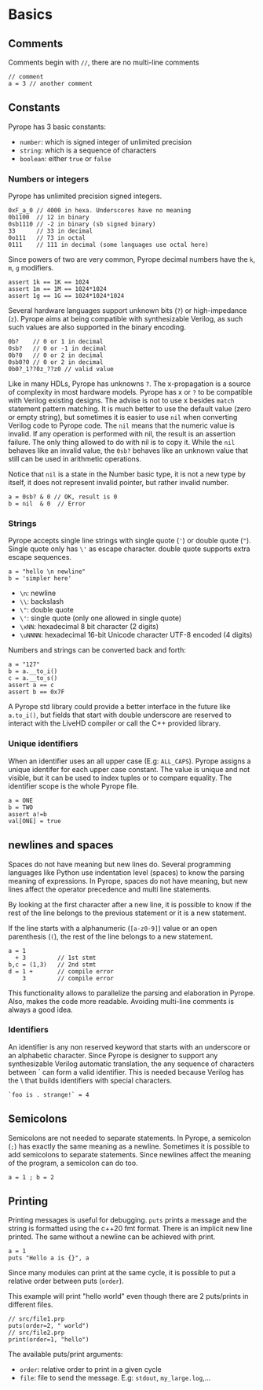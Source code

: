# Basics

## Comments

Comments begin with `//`, there are no multi-line comments

```
// comment
a = 3 // another comment
```

## Constants

Pyrope has 3 basic constants:

* `number`: which is signed integer of unlimited precision
* `string`: which is a sequence of characters
* `boolean`: either `true` or `false`

### Numbers or integers

Pyrope has unlimited precision signed integers.

```
0xF_a_0 // 4000 in hexa. Underscores have no meaning
0b1100  // 12 in binary
0sb1110 // -2 in binary (sb signed binary)
33      // 33 in decimal
0o111   // 73 in octal
0111    // 111 in decimal (some languages use octal here)
```

Since powers of two are very common, Pyrope decimal numbers have the `k`, `m`, `g` modifiers.

```
assert 1k == 1K == 1024
assert 1m == 1M == 1024*1024
assert 1g == 1G == 1024*1024*1024
```

Several hardware languages support unknown bits (`?`) or high-impedance (`z`). Pyrope
aims at being compatible with synthesizable Verilog, as such such values are also supported in
the binary encoding.

```
0b?    // 0 or 1 in decimal
0sb?   // 0 or -1 in decimal
0b?0   // 0 or 2 in decimal
0sb0?0 // 0 or 2 in decimal
0b0?_1??0z_??z0 // valid value
```

Like in many HDLs, Pyrope has unknowns `?`. The x-propagation is a source of complexity in most hardware models. Pyrope has x or
`?` to be compatible with Verilog existing designs. The advise is not to use x besides `match` statement pattern matching. It is
much better to use the default value (zero or empty string), but sometimes it is easier to use `nil` when converting Verilog code
to Pyrope code. The `nil` means that the numeric value is invalid. If any operation is performed with nil, the result is an
assertion failure. The only thing allowed to do with nil is to copy it. While the `nil` behaves like an invalid value, the `0sb?`
behaves like an unknown value that still can be used in arithmetic operations. 

Notice that `nil` is a state in the Number basic type, it is not a new type by itself, it does not represent invalid pointer, but 
rather invalid number.

```
a = 0sb? & 0 // OK, result is 0
b = nil  & 0  // Error
```

### Strings

Pyrope accepts single line strings with single quote (`'`) or double quote
(`"`).  Single quote only has `\'` as escape character. double quote supports
extra escape sequences.

```
a = "hello \n newline"
b = 'simpler here'
```

* `\n`: newline
* `\\`: backslash
* `\"`: double quote
* `\'`: single quote (only one allowed in single quote)
* `\xNN`: hexadecimal 8 bit character (2 digits)
* `\uNNNN`: hexadecimal 16-bit Unicode character UTF-8 encoded (4 digits)


Numbers and strings can be converted back and forth:

```
a = "127"
b = a.__to_i()
c = a.__to_s()
assert a == c
assert b == 0x7F
```

A Pyrope std library could provide a better interface in the future like `a.to_i()`, but fields that start with double underscore
are reserved to interact with the LiveHD compiler or call the C++ provided library.

### Unique identifiers

When an identifier uses an all upper case (E.g: `ALL_CAPS`). Pyrope assigns a
unique identifer for each upper case constant. The value is unique and not
visible, but it can be used to index tuples or to compare equality. The
identifier scope is the whole Pyrope file.

```
a = ONE
b = TWO
assert a!=b
val[ONE] = true
```

## newlines and spaces


Spaces do not have meaning but new lines do. Several programming languages like Python use indentation level (spaces) to know the
parsing meaning of expressions. In Pyrope, spaces do not have meaning, but new lines affect the operator precedence and multi line
statements.


By looking at the first character after a new line, it is possible to know if the rest of the line belongs to the previous
statement or it is a new statement.

If the line starts with a alphanumeric (`[a-z0-9]`) value or an open parenthesis (`(`), the rest of the line belongs to a new
statement.

```
a = 1
  + 3         // 1st stmt
b,c = (1,3)   // 2nd stmt
d = 1 +       // compile error
    3         // compile error
```

This functionality allows to parallelize the parsing and elaboration in Pyrope.  Also, makes the code more readable. Avoiding
multi-line comments is always a good idea.



### Identifiers


An identifier is any non reserved keyword that starts with an underscore or an alphabetic character.
Since Pyrope is designer to support any synthesizable Verilog automatic translation, the any sequence of characters between \` can
form a valid identifier. This is needed because Verilog has the \\ that builds identifiers with special characters.

```
`foo is . strange!` = 4
```

## Semicolons

Semicolons are not needed to separate statements. In Pyrope, a semicolon (`;`)
has exactly the same meaning as a newline. Sometimes it is possible to add
semicolons to separate statements. Since newlines affect the meaning of the
program, a semicolon can do too.

```
a = 1 ; b = 2
```

## Printing

Printing messages is useful for debugging. `puts` prints a message and the string
is formatted using the c++20 fmt format. There is an implicit new line printed.
The same without a newline can be achieved with print.

```
a = 1
puts "Hello a is {}", a
```

Since many modules can print at the same cycle, it is possible to put a relative
order between puts (`order`).

This example will print "hello world" even though there are 2 puts/prints in different files.

```
// src/file1.prp
puts(order=2, " world")
// src/file2.prp
print(order=1, "hello")
```

The available puts/print arguments:
* `order`: relative order to print in a given cycle
* `file`: file to send the message. E.g: `stdout`, `my_large.log`,...

